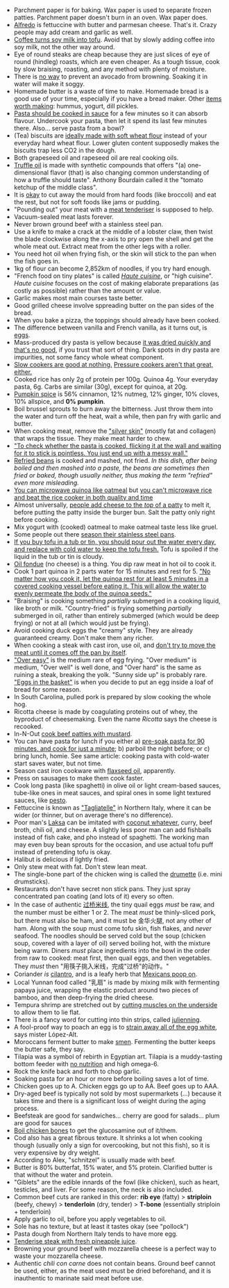 - Parchment paper is for baking. Wax paper is used to separate frozen patties. Parchment paper doesn't burn in an oven. Wax paper does.
- [Alfredo](https://en.wikipedia.org/wiki/Fettuccine_Alfredo) is fettuccine with butter and parmesan cheese. That's it. Crazy people may add cream and garlic as well.
- [Coffee turns soy milk into tofu](https://www.thekitchn.com/why-does-soymilk-curdle-in-hot-148329). Avoid that by slowly adding coffee into soy milk, not the other way around.
- Eye of round steaks are cheap because they are just slices of eye of round (hindleg) roasts, which are even cheaper. As a tough tissue, cook by slow braising, roasting, and any method with plenty of moisture.
- There is [no way](https://www.huffpost.com/entry/keeping-avocados-from-turning-brown_n_1196633) to prevent an avocado from browning. Soaking it in water will make it soggy.
- Homemade butter is a waste of time to make. Homemade bread is a good use of your time, especially if you have a bread maker. Other [items worth making](https://www.amazon.com/Make-Bread-Buy-Butter-Shouldnt/dp/1451605889): hummus, yogurt, dill pickles.
- [Pasta should be cooked in sauce](https://getpocket.com/explore/item/nine-ways-you-re-cooking-pasta-wrong) for a few minutes so it can absorb flavour. Undercook your pasta, then let it spend its last few minutes there. Also... serve pasta from a bowl?
- (Tea) biscuits are [ideally made with soft wheat flour](https://getpocket.com/explore/item/why-most-of-america-is-terrible-at-making-biscuits) instead of your everyday hard wheat flour. Lower gluten content supposedly makes the biscuits trap less CO2 in the dough.
- Both grapeseed oil and rapeseed oil are real cooking oils.
- [Truffle oil](https://en.wikipedia.org/wiki/Truffle_oil) is made with synthetic compounds that offers "(a) one-dimensional flavor (that) is also changing common understanding of how a truffle should taste". Anthony Bourdain called it the "tomato ketchup of the middle class".
- It is [okay](https://www.youtube.com/watch?v=ZxCT_D6HBd8) to cut away the mould from hard foods (like broccoli) and eat the rest, but not for soft foods like jams or pudding.
- "Pounding out" your meat with a [meat tenderiser](https://en.wikipedia.org/wiki/Meat_tenderizer) is supposed to help.
- Vacuum-sealed meat lasts forever.
- Never brown ground beef with a stainless steel pan.
- Use a knife to make a crack at the middle of a lobster claw, then twist the blade clockwise along the x-axis to pry open the shell and get the whole meat out. Extract meat from the other legs with a roller.
- You need hot oil when frying fish, or the skin will stick to the pan when the fish goes in.
- 1kg of flour can become 2,852km of noodles, if you try hard enough.
- "French food on tiny plates" is called [_Haute cuisine_](https://en.wikipedia.org/wiki/Haute_cuisine), or "high cuisine". _Haute cuisine_ focuses on the cost of making elaborate preparations (as costly as possible) rather than the amount or value.
- Garlic makes most main courses taste better.
- Good grilled cheese involve sppreading butter on the pan sides of the bread.
- When you bake a pizza, the toppings should already have been cooked.
- The difference between vanilla and French vanilla, as it turns out, is [eggs](https://www.seattletimes.com/life/food-drink/whats-the-difference-between-vanilla-and-french-vanilla/).
- Mass-produced dry pasta is yellow because [it was dried quickly and that's no good](https://www.lifegate.com/people/lifestyle/pasta), if you trust that sort of thing. Dark spots in dry pasta are impurities, not some fancy whole wheat component.
- [Slow cookers are good at nothing.](http://www.seriouseats.com/2016/10/why-pressure-cookers-are-better-than-slow-cookers.html) [Pressure cookers aren't that great, either.](https://news.ycombinator.com/item?id=13809891)
- Cooked rice has only 2g of protein per 100g. Quinoa 4g. Your everyday pasta, 6g. Carbs are similar (30g), except for quinoa, at 20g.
- [Pumpkin spice](https://en.wikipedia.org/wiki/Pumpkin_pie_spice) is 56% cinnamon, 12% nutmeg, 12% ginger, 10% cloves, 10% allspice, and **0% pumpkin**.
- Boil brussel sprouts to burn away the bitterness. Just throw them into the water and turn off the heat, wait a while, then pan fry with garlic and butter.
- When cooking meat, remove the ["silver skin"](http://www.genuineideas.com/ArticlesIndex/silverskin.html) (mostly fat and collagen) that wraps the tissue. They make meat harder to chew.
- ["To check whether the pasta is cooked, flicking it at the wall and waiting for it to stick is pointless. You just end up with a messy wall."](https://www.thelocal.it/20170717/ten-golden-rules-how-to-cook-pasta-like-the-italians-al-dente-chef)
- [Refried beans](https://en.wikipedia.org/wiki/Refried_beans) is cooked and mashed, not fried. _In this dish, after being boiled and then mashed into a paste, the beans are sometimes then fried or baked, though usually neither, thus making the term "refried" even more misleading._
- [You can microwave quinoa like oatmeal](https://www.reddit.com/r/EatCheapAndHealthy/comments/42ykrn/friendly_reminder_that_you_can_microwave_quinoa/) but [you can't microwave rice and beat the rice cooker in both quality and time](http://www.mennonitegirlscancook.ca/2017/05/microwave-rice.html)
- Almost universally, [people add cheese to the _top_ of a patty](https://www.youtube.com/watch?v=ERUugjLmwuY) to melt it, before putting the patty inside the burger bun. Salt the patty only right before cooking.
- Mix yogurt with (cooked) oatmeal to make oatmeal taste less like gruel.
- Some people out there [season their stainless steel pans](https://wholelifestylenutrition.com/health/how-to-cook-on-season-a-stainless-steel-pan-to-create-a-non-stick-surface/).
- [If you buy tofu in a tub or tin, you should pour out the water every day, and replace with cold water to keep the tofu fresh.](https://www.eatrightontario.ca/en/Articles/Cooking-Food-Preparation/Everything-You-Need-to-Know-About-Tofu!.aspx) Tofu is spoiled if the liquid in the tub or tin is cloudy.
- [Oil fondue](https://www.atelierdeschefs.fr/fr/recette/13686-fondue-bourguignonne.php) (no cheese) is a thing. You dip raw meat in hot oil to cook it.
- Cook 1 part quinoa in 2 parts water for 15 minutes and rest for 5. ["No matter how you cook it, let the quinoa rest for at least 5 minutes in a covered cooking vessel before eating it. This will allow the water to evenly permeate the body of the quinoa seeds."](http://www.iheartkeenwah.com/blog/2015/10/31/the-food-lab-examining-the-best-way-to-cook-quinoa-rice-cooker-stove-top-or-pre-roast)
- "Braising" is cooking something _partially_ submerged in a cooking liquid, like broth or milk. "Country-fried" is frying something _partially_ submerged in oil, rather than entirely submerged (which would be deep frying) or not at all (which would just be frying).
- Avoid cooking duck eggs the "creamy" style. They are already guaranteed creamy. Don't make them any richer.
- When cooking a steak with cast iron, use oil, and [don't try to move the meat until it comes off the pan by itself](https://youtube.com/watch?feature=youtu.be&v=KLGSLCaksdY).
- ["Over easy"](https://i.pinimg.com/736x/e2/9b/cf/e29bcf23c343c5d5e8a029ff5ec8f89b--fried-eggs-cooking-tips.jpg) is the medium rare of egg frying. "Over medium" is medium, "Over well" is well done, and "Over hard" is the same as ruining a steak, breaking the yolk. "Sunny side up" is probably rare. ["Eggs in the basket"](https://en.wikipedia.org/wiki/Egg_in_the_basket) is when you decide to put an egg inside a loaf of bread for some reason.
- In South Carolina, pulled pork is prepared by slow cooking the whole hog.
- Ricotta cheese is made by coagulating proteins out of whey, the byproduct of cheesemaking. Even the name _Ricotta_ says the cheese is recooked.
- In-N-Out [cook beef patties with mustard](http://muslimeater.com/2015/05/29/how-to-make-halal-in-n-out-double-double-animal-style-burgers-at-home/).
- You can have pasta for lunch if you either a) [pre-soak pasta for 90 minutes, and cook for just a minute](https://food-hacks.wonderhowto.com/how-to/one-minute-pasta-plus-more-revolutionary-pasta-cooking-hacks-you-need-know-0156659/); b) parboil the night before; or c) bring lunch, homie. See same article: cooking pasta with cold-water start saves water, but not time.
- Season cast iron cookware with [flaxseed oil](http://sherylcanter.com/wordpress/2010/01/a-science-based-technique-for-seasoning-cast-iron/), apparently.
- Press on sausages to make them cook faster.
- Cook long pasta (like spaghetti) in olive oil or light cream-based sauces, tube-like ones in meat sauces, and spiral ones in some light textured sauces, like [pesto](http://www.taste.com.au/recipes/pesto-sauce/5df0b426-e19b-463d-bab5-0bc165c502c1).
- Fettuccine is known as ["Tagliatelle"](https://www.popsugar.com/food/Difference-Between-Fettuccine-Tagliatelle-41945041) in Northern Italy, where it can be wider (or thinner, but on average there's no difference).
- Poor man's [Laksa](http://en.wikipedia.org/wiki/Laksa) can be imitated with [coconut whatever](http://en.wikipedia.org/wiki/Kerisik), curry, beef broth, chili oil, and cheese. A slightly less poor man can add fishballs instead of fish cake, and pho instead of spaghetti. The working man may even buy bean sprouts for the occasion, and use actual tofu puff instead of pretending tofu is okay.
- Halibut is delicious if lightly fried.
- Only stew meat with fat. Don't stew lean meat.
- The single-bone part of the chicken wing is called the [drumette](http://www.thekitchn.com/the-small-but-mighty-chicken-wing-223119) (i.e. mini drumsticks).
- Restaurants don't have secret non stick pans. They just spray concentrated pan coating (and lots of it) every so often.
- In the case of authentic [过桥米线](https://en.wikipedia.org/wiki/Crossing_the_bridge_noodles), the tiny quail eggs _must_ be raw, and the number must be either 1 or 2. The meat _must_ be thinly-sliced pork, but there must also be ham, and it must be 金华火腿, not any other of ham. Along with the soup must come tofu skin, fish flakes, and _never_ seafood. The noodles should be served cold but the soup (chicken soup, covered with a layer of oil) served boiling hot, with the mixture being warm. Diners _must_ place ingredients into the bowl in the order from raw to cooked: meat first, then quail eggs, and then vegetables. They _must_ then "用筷子挑入米线，完成"过桥"的动作。"
- Coriander _is_ [cilantro](https://en.wikipedia.org/wiki/Coriander), and is a leafy herb that [Mexicans poop on](https://www.reddit.com/r/explainlikeimfive/comments/4a05qr/eli5_since_norovirus_is_not_a_foodborne_illness/d0wagc9).
- Local Yunnan food called "乳扇" is made by mixing milk with fermenting papaya juice, wrapping the elastic product around two pieces of bamboo, and then deep-frying the dried cheese.
- Tempura shrimp are stretched out by [cutting muscles on the underside](https://www.quora.com/Why-is-tempura-shrimp-longer-than-other-shrimps?share=1) to allow them to lie flat.
- There is a fancy word for cutting into thin strips, called [julienning](https://en.wikipedia.org/wiki/Julienning).
- A fool-proof way to poach an egg is to [strain away all of the egg white](http://www.seriouseats.com/2013/03/how-to-poach-eggs-easy-way-poached-breakfast-video.html), says mister López-Alt.
- Moroccans ferment butter to make [smen](https://www.npr.org/sections/thesalt/2014/10/09/353510171/smen-is-moroccos-funky-fermented-butter-that-lasts-for-years). Fermenting the butter keeps the butter safe, they say.
- Tilapia was a symbol of rebirth in Egyptian art. Tilapia is a muddy-tasting bottom feeder with [no nutrition](https://en.wikipedia.org/wiki/Tilapia#As_food) and high omega-6.
- Rock the knife back and forth to chop garlic.
- Soaking pasta for an hour or more before boiling saves a lot of time.
- Chicken goes up to A. Chicken eggs go up to AA. Beef goes up to AAA.
- Dry-aged beef is typically not sold by most supermarkets (...) because it takes time and there is a significant loss of weight during the aging process.
- Beefsteak are good for sandwiches... cherry are good for salads... plum are good for sauces
- [Boil chicken bones](https://www.livestrong.com/article/125236-glucosamine-naturally/) to get the glucosamine out of it/them.
- Cod also has a great fibrous texture. It shrinks a lot when cooking though (usually only a sign for overcooking, but not this fish), so it is very expensive by dry weight.
- According to Alex, "schnitzel" is usually made with beef.
- Butter is 80% butterfat, 15% water, and 5% protein. Clarified butter is that without the water and protein.
- "Giblets" are the edible innards of the fowl (like chicken), such as heart, testicles, and liver. For some reason, the neck is also included.
- Common beef cuts are ranked in this order: **rib eye** (fatty) > **striploin** (beefy, chewy) > **tenderloin** (dry, tender) > **T-bone** (essentially striploin + tenderloin)
- Apply garlic to oil, before you apply vegetables to oil.
- Sole has no texture, but at least it tastes okay (see "pollock")
- Pasta dough from Northern Italy tends to have more egg.
- [Tenderise steak with fresh pineapple juice](https://www.youtube.com/watch?v=dfjIIK6qt-g).
- Browning your ground beef with mozzarella cheese is a perfect way to waste your mozzarella cheese.
- Authentic _chili con carne_ does not contain beans. Ground beef cannot be used, either, as the meat used must be dried beforehand, and it is inauthentic to marinate said meat before use.
